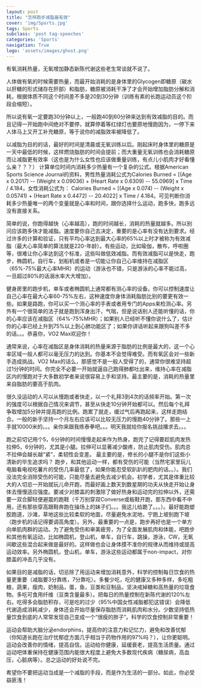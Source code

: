 ```yaml
---
layout: post
title: "怎样跑步减脂最有效"
cover: 'img/Sports.jpg'
tags: Sports
subclass: 'post tag-speeches'
categories: 'Sports'
navigation: True
logo: 'assets/images/ghost.png'
---
```


有氧消耗热量，无氧增加静态新陈代谢这些老生常谈就不说了。

人体做有氧的时候需要热量，而最开始消耗的是身体里的Glycogen即糖原（碳水以肝糖的形式储存在肝部）和脂肪，糖原被消耗干净了才会开始增加脂肪分解和消耗，根据体质不同这个时间差不多是20到30分钟（训练有素的长跑运动员这个阶段会缩短）。

所以说有氧一定要跑30分钟以上，一般跑40到60分钟来达到有效减脂的目的。而且记得一开始跑中间绝对不要停，就算停着等红绿灯也要原地慢跑因为，一停下来人体马上又开工补充糖原，等于说你的减脂效率被降低了。

以减脂为目的的话，最好的时间是清晨或无氧训练以后。刚起床时身体里的糖原是一天中最低的时候，这样燃烧脂肪的时间会提前；而大重量无氧训练也会消耗糖原而让减脂更有效率（这也是为什么女性也应该做重量训练，有点儿小肌肉才好看懂么亲？？？）
计算单位时间内消耗多少热量有一个复杂的公式。根据American Sports Science Journal的资料，男性热量消耗公式为Calories Burned = [(Age x 0.2017) -- (Weight x 0.09036) + (Heart Rate x 0.6309) -- 55.0969] x Time / 4.184，女性消耗公式为： Calories Burned = [(Age x 0.074) -- (Weight x 0.05741) + (Heart Rate x 0.4472) -- 20.4022] x Time / 4.184。可见判断你消耗多少热量唯一的两个变量就是心率和时间，跟你选择什么运动，跑多快，跑多远没有直接关系。

简单的说，你跑得越快（心率越高），跑的时间越长，消耗的热量就越多。所以别问应该跑多快才能减脂。速度要你自己去决定，重要的是心率有没有达到要求。经过许多的计算和验证，只有平均心率达到最大心率的65%以上时才被称为有效减脂（最大心率简单的算法就是220-年龄）。有些运动，比如瑜伽，散布，呼啦圈等，很难让你心率达到这个标准，这些叫做低效减脂。而有效减脂可以是快走，跑步，椭圆机，自行车，划船机或者是一切能让你自己心率维持在减脂区（65%-75%最大心率MHR）的运动（游泳也不错，只是游泳的心率不能过高，一旦超过80%的话溺水率大大增加）。

健身房里的跑步机，单车或者椭圆机上通常都有测心率的设备。你可以控制速度让自己心率在最大心率60-75%左右，这种速度你身体消耗脂肪比别的要更有效一些。如果是路跑，你可以买一个测心率的手表或者用专门的Apps来检测心率。另外有一个很简单的法子就是跑到浑身出汗，气喘，但是说话别人还能听懂的话，你的心率应该在减脂区（64%-75%MHR）；如果别人已经听不懂你说什么了，估计你的心率已经上升到75%以上到心肺功能区了；如果你讲话听起来跟狗叫差不多的话。。。恭喜你，VO2 Max欢迎你！

通常来说，心率在减脂区是身体消耗的热量来源于脂肪的比例是最大的，这一个心率区域一般人都可以毫无压力的达到。你基本不会觉得难受。而有氧区会对一些新手造成挑战。VO2 Max的话么，那感觉不是一般人受得了的，通常你很难坚持超过1分钟的时间。你完全不必要一开始就逼自己跑得肺都吐出来，维持心率在减脂区内的慢跑对于大多数初学者来说很容易上手和坚持。最主要的是，消耗的热量里来自脂肪的要高于肌肉。

很久没运动的人可以从慢跑或者快走，以一个礼拜3到4次的话频率开始。第一次的强度可以根据自己情况来调节，甚至从快走10分钟开始都可以。然后每个礼拜争取增加5分钟并提高跑的比例。跑累了就走，缓过气后再跑起来，这样走跑结合。一般的新手坚持一个月左右应该可以比较无压力的慢跑40分钟了。那些一上手就10000米的。。。亲你来跟我练泰拳吧。。。明天我就给你报名挑战播求去。。。

跑之前切记用个5，6分钟的时间慢慢走起来作为热身。跑完了记得要趁肌肉发热拉伸5，6分钟的，尤其是小腿。拉伸可以显著减少酸疼，防止肌肉受伤。肌肉总不拉伸会越长越“紧”，柔韧性会变差。 最主要的是，修长的小腿不是你们这些小清新的毕生追求吗？
跑步，和其他运动一样，都有受伤的可能（当然宅家里玩儿电脑看电视吃薯片的受伤几率最低了，如果你能忍受软趴趴的肥肉的话。。）。我们没法完全消除受伤的可能，只能尽量去避免去减少机会。初学者，尤其是体重比较大的人切忌一开始就玩儿命开跑，而最好画上数天到数星期的功夫从快走开始让身体去慢慢适应强度。要减少对膝盖的刺激除了做好热身和运动完的拉伸以外，还需要一双合脚轻便避震的跑鞋（千万别穿双Converse或板鞋开跑，那东西中看不中用，还有那些穿高跟鞋奔跑在操场上的妹子们。。。我这儿给跪了。。。）。最好能跑塑胶跑道，沙滩，草地这些比较柔软的地面，尽量避免水泥地，宁跑上坡别跑下坡（跑步机的话记得要调高角度）。另外，最重要的一点是，跑步再好也是一个单方向单肌肉群的运动。为了避免受伤和审美疲劳，为了全面发展肌肉和体能，吧跑步和其他有氧运动，比如椭圆机，登山机，单车，自行车，跳操，游泳，CW，无氧间歇这些混合起来做是最好的。这样做也会让身体摸不准你的规律从而维持或提高运动效率。另外椭圆机，登山机，单车，游泳这些运动都属于non-impact，对你膝盖的冲击几乎没有。

如果目的是减脂的话，切忌除了用运动来增加消耗意外，科学的控制每日饮食的热量更重要（减脂要3分靠练，7分靠吃）。多餐少吃，吃的健康又多种多样，多吃粗粮，蔬果，瘦肉，奶制品，蛋，鱼，豆类和豆制品，坚决戒掉糖和高热量的垃圾食物。多吃可食用纤维（豆类含量最多）。把每日的热量控制在新陈代谢的120%左右。吃得多会脂肪积存，可是吃的过少（95%中国女性减脂都犯这错误）会降低代谢造成消耗减少，身体还会开始尽量保存脂肪而消耗肌肉和水分。少数坚持低热量饮食到底的人常常发现自己变成一个“很瘦的胖子”。科学的饮食控制非常重要！

运动会帮助大脑分泌endorphins，提高你的注意力和记忆力，避免和改善忧郁（你知道长跑在治疗忧郁症方面几乎相当于药物作用的97%吗？），让你更聪明。运动会改善你的情绪，提高自信。运动给你健康，延缓衰老，提高生活质量。通过运动吧体重保持在健康范围内能很大程度上避免大多数现代疾病（糖尿病，高血压，心脏病等）。总之运动的好处说不完。

希望你不要把运动当成是一个减脂的手段，而是作为生活的一部分。如此，你必受益匪浅！
